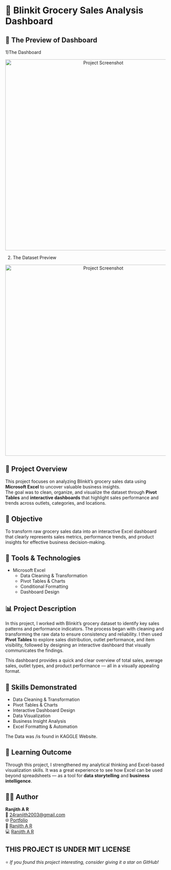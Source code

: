# 🛒 Blinkit Grocery Sales Analysis Dashboard


## 🚀 The Preview of Dashboard
1)The Dashboard
<p align="center">
  <img src="https://github.com/your-username/Blinkit-Sales-Analysis/blob/main/assets/images/dashboard.png?raw=true" alt="Project Screenshot" width="600">
</p>


2) The Dataset Preview
<p align="center">
  <img src="https://github.com/your-username/Blinkit-Sales-Analysis/blob/main/assets/images/dataset.png ?raw=true" alt="Project Screenshot" width="600">
</p> 

## 📘 Project Overview
This project focuses on analyzing Blinkit’s grocery sales data using **Microsoft Excel** to uncover valuable business insights.  
The goal was to clean, organize, and visualize the dataset through **Pivot Tables** and **interactive dashboards** that highlight sales performance and trends across outlets, categories, and locations.

## 🎯 Objective
To transform raw grocery sales data into an interactive Excel dashboard that clearly represents sales metrics, performance trends, and product insights for effective business decision-making.

## 🧩 Tools & Technologies
- Microsoft Excel  
  - Data Cleaning & Transformation  
  - Pivot Tables & Charts  
  - Conditional Formatting  
  - Dashboard Design  

## 📊 Project Description
In this project, I worked with Blinkit’s grocery dataset to identify key sales patterns and performance indicators. The process began with cleaning and transforming the raw data to ensure consistency and reliability. I then used **Pivot Tables** to explore sales distribution, outlet performance, and item visibility, followed by designing an interactive dashboard that visually communicates the findings.

This dashboard provides a quick and clear overview of total sales, average sales, outlet types, and product performance — all in a visually appealing format.

## 🧠 Skills Demonstrated
- Data Cleaning & Transformation  
- Pivot Tables & Charts  
- Interactive Dashboard Design  
- Data Visualization  
- Business Insight Analysis  
- Excel Formatting & Automation  

The Data was /is found in KAGGLE Website. 

## 🚀 Learning Outcome
Through this project, I strengthened my analytical thinking and Excel-based visualization skills. It was a great experience to see how Excel can be used beyond spreadsheets — as a tool for **data storytelling** and **business intelligence**.

## 👨‍💻 Author
**Ranjith A R**  
📧 [24ranjith2003@gmail.com](mailto:24ranjith2003@gmail.com)  
🌐 [Portfolio](https://ranjith-nayak.github.io)  
💼 [Ranjith A R](https://www.linkedin.com/in/ranjith-nayak)  
💻 [Ranjith A R](https://github.com/ranjith-nayak)

THIS PROJECT IS UNDER MIT LICENSE
---

⭐ *If you found this project interesting, consider giving it a star on GitHub!*  
